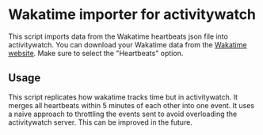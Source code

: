 # Wakatime importer for activitywatch

This script imports data from the Wakatime heartbeats json file into activitywatch.
You can download your Wakatime data from the [Wakatime website](https://wakatime.com/settings/account). Make sure to select the "Heartbeats" option. 

## Usage
This script replicates how wakatime tracks time but in activitywatch. It merges all heartbeats within 5 minutes of each other into one event. It uses a naive approach to throttling the events sent to avoid overloading the activitywatch server. This can be improved in the future.